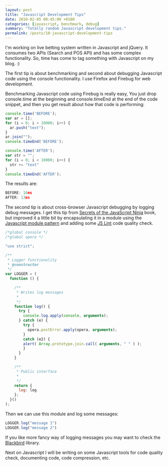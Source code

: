 ```yaml
---
layout: post
title: "Javascript Development Tips"
date: 2010-02-05 00:45:00 +0100
categories: [javascript, benchmark, debug]
summary: "Totally random Javascript development tips."
permalink: /posts/10-javascript-development-tips
---
```


I'm working on live betting system written in Javascript and jQuery. It consumes two APIs (Search and POS API) and has some complex functionality. So, time has come to tag something with Javascript on my blog. :)

The first tip is about benchmarking and second about debugging Javascript code using the console functionality. I use Firefox and Firebug for web development.

Benchmarking Javascript code using Firebug is really easy, You just drop console.time at the beginning and console.timeEnd at the end of the code snippet, and then you get result about how that code is performing:

```javascript
console.time('BEFORE');
var ar = [];
for (i = 0; i < 10000; i++) {
  ar.push("text");
}
ar.join("");
console.timeEnd('BEFORE');

console.time('AFTER');
var str = "";
for (i = 0; i < 10000; i++) {
  str += "text"
}
console.timeEnd('AFTER');
```

The results are:

```javascript
BEFORE: 16ms
AFTER: 13ms
```

The second tip is about cross-browser Javascript debugging by logging debug messages. I get this tip from [Secrets of the JavaScript Ninja](http://jsninja.com/ "Secrets of the JavaScript Ninja book") book, but improved it a little bit by encapsulating it in a module using the [Javascript module pattern](http://www.yuiblog.com/blog/2007/06/12/module-pattern/ "Javascript module pattern") and adding some [JS Lint](http://www.jslint.com/ "JS Lint") code quality check.

```javascript
/*global console */
/*global opera */

"use strict";

/**
 * Logger functionality
 * @constructor
 */
var LOGGER = (
  function () {

    /**
     * Writes log messages
     * 
     */
    function log() {
      try {
        console.log.apply(console, arguments);
      } catch (e) {
        try {
          opera.postError.apply(opera, arguments);
        } 
        catch (e2) {
        alert( Array.prototype.join.call( arguments, " " ) );
        }
      }
    }

    /**
     * Public interface
     * 
     */
    return {
      log: log
    };
  }()
);
```

Then we can use this module and log some messages:

```javascript
LOGGER.log("message 1")
LOGGER.log("message 2")
```

If you like more fancy way of logging messages you may want to check the [Blackbird](http://www.gscottolson.com/blackbirdjs/ "Blackbird message logging library") library.

Next on Javascript I will be writing on some Javascript tools for code quality check, documenting code, code compression, etc.
